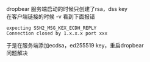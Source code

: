 dropbear 服务端启动的时候只创建了rsa，dss key  
在客户端链接的时候 -v 看到下面报错

```
expecting SSH2_MSG_KEX_ECDH_REPLY
Connection closed by 1.x.x.x port xxx
```
于是在服务端添加ecdsa，ed255519 key，重启dropbear  
问题解决
